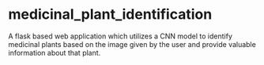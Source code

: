 # medicinal_plant_identification
A flask based web application which utilizes a CNN model to identify medicinal plants based on the image given by the user and provide valuable information about that plant.
